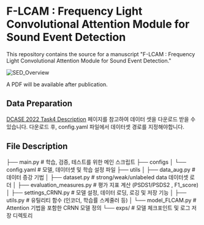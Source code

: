 # F-LCAM : Frequency Light Convolutional Attention Module for Sound Event Detection

This repository contains the source for a manuscript "F-LCAM : Frequency Light Convolutional Attention Module for Sound Event Detection."

![SED_Overview](https://github.com/user-attachments/assets/d064d6d5-4b37-412d-ae18-5198385a3e98)

A PDF will be available after publication.


## Data Preparation
[DCASE 2022 Task4 Description](https://dcase.community/challenge2022/task-sound-event-detection-in-domestic-environments#download) 페이지를 참고하여 데이터 셋을 다운로드 받을 수 있습니다. 
다운로드 후, config.yaml 파일에서 데이터셋 경로를 지정해야합니다.

## File Description
├── main.py # 학습, 검증, 테스트를 위한 메인 스크립트
├── configs
│ └── config.yaml # 모델, 데이터셋 및 학습 설정 파일
├── utils
│ ├── data_aug.py # 데이터 증강 기법 
│ ├── dataset.py # strong/weak/unlabeled data 데이터셋 로더
│ ├── evaluation_measures.py # 평가 지표 계산 (PSDS1/PSDS2 , F1_score)
│ ├── settings_CRNN.py # 모델 설정, 데이터 로딩, 로깅 및 저장 기능
│ ├── utils.py # 유틸리티 함수 (인코더, 학습률 스케줄러 등)
│ └── model_FLCAM.py # Attention 기법을 포함한 CRNN 모델 정의
└── exps/ # 모델 체크포인트 및 로그 저장 디렉토리


